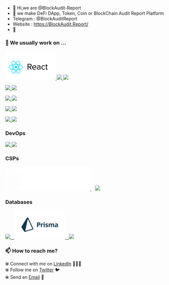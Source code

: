 - 👋 Hi,we are @BlockAudit-Report
- 👀 we make DeFi DApp, Token, Coin or BlockChain Audit Report Platform
- Telegram : @BlockAuditReport
- Website  : https://BlockAudit.Report/
- 🌱 

### 🔭 We usually work on ...
<p float="left">
  <a href="https://reactjs.org/" target="_blank" >
    <img src="https://raw.githubusercontent.com/arshul/arshul/master/assets/react.gif"  height="90" />
  </a>
  <a href="https://graphql.org/" target="_blank" >
    <img src="https://raw.githubusercontent.com/arshul/arshul/master/assets/graphql.gif"  height="75" />
  </a> 
  <a href="https://www.w3.org/wiki/The_web_standards_model_-_HTML_CSS_and_JavaScript" target="_blank" >
    <img src="https://raw.githubusercontent.com/arshul/arshul/master/assets/html-css-js.png" height="70" />
  </a>
</p> 

<p float="left">
  <a href="https://nodejs.org/" target="_blank" >
    <img src="https://raw.githubusercontent.com/arshul/arshul/master/assets/node.gif"  height="75" />
  </a>
   <a href="https://www.python.org/" target="_blank" >
    <img src="https://raw.githubusercontent.com/arshul/arshul/master/assets/python.webp"  height="75" />
  </a>
</p>
<p float="left">
  <a href="#" target="_blank" >
    <img src="assets/eth.png"  height="75" />
  </a>
   <a href="#" target="_blank" >
    <img src="assets/lock.png"  height="75" />
  </a>
</p>
<p float="left">
  <a href="#" target="_blank" >
    <img src="assets/ganache-logo.png"  height="75" />
  </a>
   <a href="#" target="_blank" >
    <img src="assets/openSea.png"  height="75" />
  </a>
</p>
<p float="left">
  <a href="#" target="_blank" >
    <img src="assets/card.png"  height="75" />
  </a>
   <a href="#" target="_blank" >
    <img src="assets/solidity.png"  height="75" />
  </a>
</p>

### DevOps
<p float="left">
  <a href="https://www.docker.com/" target="_blank" >
    <img src="https://raw.githubusercontent.com/arshul/arshul/master/assets/docker.gif"  height="80" /> 
  </a>
  
  <a href="https://www.terraform.io/" target="_blank" >
    <img src="https://raw.githubusercontent.com/arshul/arshul/master/assets/terraform.gif" width="120" />
  </a>
</p>

  
### CSPs
  
 <p float="left">
  <a href="https://firebase.google.com/" target="_blank" >
    <img src="https://raw.githubusercontent.com/arshul/arshul/master/assets/firebase.gif"  height="75" />
  </a> &nbsp;&nbsp;
  <a href="https://aws.amazon.com/" target="_blank" >
    <img src="https://raw.githubusercontent.com/arshul/arshul/master/assets/aws.gif"  height="75" />
  </a>
 </p>

### Databases
  
 <p float="left">
  <a href="https://www.postgresql.org/" target="_blank" >
    <img src="https://raw.githubusercontent.com/arshul/arshul/master/assets/postgresql.gif" height="90" />&nbsp;&nbsp;
  </a>
    <a href="https://www.prisma.io/" target="_blank" >
    <img src="https://raw.githubusercontent.com/arshul/arshul/master/assets/prisma.gif" height="90" />&nbsp;&nbsp;
  </a>
  <a href="https://www.mongodb.com/" target="_blank" >
    <img src="https://raw.githubusercontent.com/arshul/arshul/master/assets/mongo.gif" height="80" />
  </a>
</p>

### 📫 How to reach me? 

  ⦿ Connect with me on [LinkedIn](https://www.linkedin.com/in/noor-alam-aa722314b/) 👨🏻‍💻 <br>
  ⦿ Follow me on [Twitter](https://twitter.com/BlockAudit) 🐦 <br>
  ⦿ Send an [Email](mailto:team@Blockaudit.Report) 💌 <br>
   
<!--
**** is a ✨ _special_ ✨ repository because its `README.md` (this file) appears on your GitHub profile.

Here are some ideas to get you started:


- 🌱 I’m currently learning ...
- 👯 I’m looking to collaborate on ...
- 🤔 I’m looking for help with ...
- 💬 Ask me about ...
- 📫 How to reach me: ...
- 😄 Pronouns: ...
- ⚡ Fun fact: ...
-->

<!--
Inspired By https://github.com/itsksaurabh/itsksaurabh
-->
